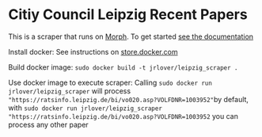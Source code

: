 # Citiy Council Leipzig Recent Papers

This is a scraper that runs on [Morph](https://morph.io). To get started [see the documentation](https://morph.io/documentation)

Install docker: See instructions on
[store.docker.com](https://store.docker.com/search?type=edition&offering=community)

Build docker image:
`sudo docker build -t jrlover/leipzig_scraper .`

Use docker image to execute scraper:
Calling `sudo docker run jrlover/leipzig_scraper` will process `"https://ratsinfo.leipzig.de/bi/vo020.asp?VOLFDNR=1003952"`by default, with `sudo docker run jrlover/leipzig_scraper "https://ratsinfo.leipzig.de/bi/vo020.asp?VOLFDNR=1003952` you can process any other paper